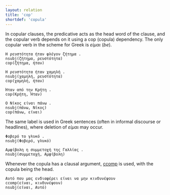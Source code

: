 ```yaml
---
layout: relation
title: 'cop'
shortdef: 'copula'
---
```


In copular clauses, the predicative acts as the head word of the clause, and the copular verb depends on it using a cop (copula) dependency. The only copular verb in the scheme for Greek is *είμαι* (*be*).

~~~ sdparse
Η ρευστότητα ήταν φλέγον ζήτημα .
nsubj(ζήτημα, ρευστότητα)
cop(ζήτημα, ήταν)
~~~

~~~ sdparse
Η ρευστότητα ήταν χαμηλή .
nsubj(χαμηλή, ρευστότητα)
cop(χαμηλή, ήταν)
~~~

~~~ sdparse
Ήταν από την Κρήτη .
cop(Κρήτη, Ήταν)
~~~

~~~ sdparse
Ο Νίκος είναι πάνω .
nsubj(πάνω, Νίκος)
cop(πάνω, είναι)
~~~

The same label is used in Greek sentences (often in informal discourse or headlines), where deletion of *είμαι*  may occur. 

~~~ sdparse
Φοβερό το γλυκό .
nsubj(Φοβερό, γλυκό)
~~~

~~~ sdparse
Αμφίβολη η συμμετοχή της Γαλλίας .
nsubj(συμμετοχή, Αμφίβολη)
~~~

Whenever the copula has a clausal argument, [ccomp]() is used, with the copula being the head.

~~~ sdparse
Αυτό που μας ενδιαφέρει είναι να μην κινδυνέψουν
ccomp(είναι, κινδυνέψουν)
nsubj(είναι, Αυτό)
~~~

<!-- Interlanguage links updated Út zář 29 20:43:14 CEST 2020 -->
